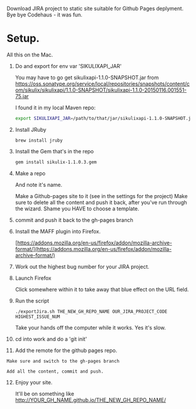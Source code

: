 Download JIRA project to static site suitable for Github Pages deplyment. Bye bye Codehaus - it was fun.

# Setup.

All this on the Mac.

1. Do and export for env var 'SIKULIXAPI_JAR'

    You may have to go get sikulixapi-1.1.0-SNAPSHOT.jar from https://oss.sonatype.org/service/local/repositories/snapshots/content/com/sikulix/sikulixapi/1.1.0-SNAPSHOT/sikulixapi-1.1.0-20150116.001551-75.jar

    I found it in my local Maven repo:

    ``` bash
    export SIKULIXAPI_JAR=/path/to/that/jar/sikulixapi-1.1.0-SNAPSHOT.jar
    ```

2. Install JRuby

    ```
    brew install jruby
    ```

3. Install the Gem that's in the repo

    ``` bash
    gem install sikulix-1.1.0.3.gem
    ```

4. Make a repo

    And note it's name. 

    Make a Github-pages site to it (see in the settings for the project)
    Make sure to delete all the content and push it back, after you've run through the wizard. Shame you HAVE to choose a template.

5. commit and push it back to the gh-pages branch

6. Install the MAFF plugin into Firefox.

    [https://addons.mozilla.org/en-us/firefox/addon/mozilla-archive-format/](https://addons.mozilla.org/en-us/firefox/addon/mozilla-archive-format/)

7. Work out the highest bug number for your JIRA project.

8. Launch Firefox

    Click somewhere within it to take away that blue effect on the URL field.

9. Run the script

    ```
    ./exportJira.sh THE_NEW_GH_REPO_NAME OUR_JIRA_PROJECT_CODE HIGHEST_ISSUE_NUM
    ```

    Take your hands off the computer while it works. Yes it's slow.

10. cd into work and do a 'git init'

11.  Add the remote for the github pages repo.

    Make sure and switch to the gh-pages branch

    Add all the content, commit and push. 

12. Enjoy your site. 

    It'll be on something like http://YOUR_GH_NAME.github.io/THE_NEW_GH_REPO_NAME/